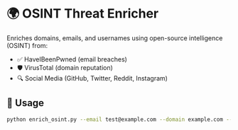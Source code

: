 # 🌍 OSINT Threat Enricher

Enriches domains, emails, and usernames using open-source intelligence (OSINT) from:
- ✅ HaveIBeenPwned (email breaches)
- 🛡️ VirusTotal (domain reputation)
- 🔍 Social Media (GitHub, Twitter, Reddit, Instagram)

## 🔧 Usage

```bash
python enrich_osint.py --email test@example.com --domain example.com --username cyberhunter
